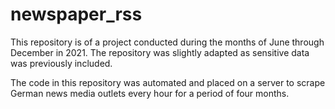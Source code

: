 # newspaper_rss

This repository is of a project conducted during the months of June through December in 2021. The repository was slightly adapted as sensitive data was previously included.

The code in this repository was automated and placed on a server to scrape German news media outlets every hour for a period of four months.
